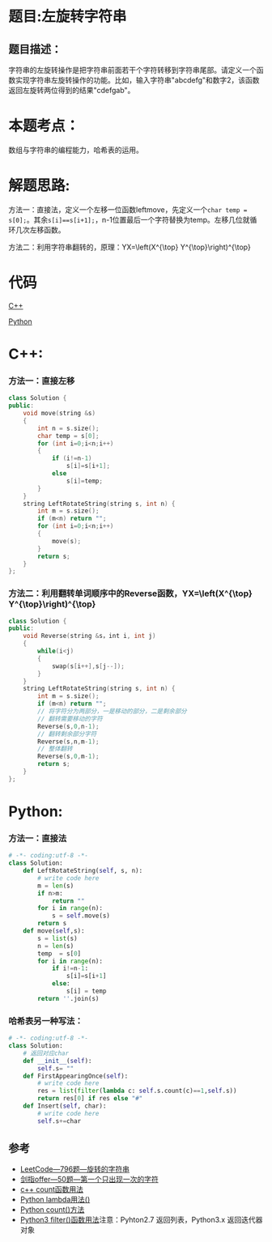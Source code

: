 # 题目:左旋转字符串
## 题目描述：
字符串的左旋转操作是把字符串前面若干个字符转移到字符串尾部。请定义一个函数实现字符串左旋转操作的功能。比如，输入字符串"abcdefg"和数字2，该函数返回左旋转两位得到的结果"cdefgab"。


# 本题考点：
  
  数组与字符串的编程能力，哈希表的运用。
  
# 解题思路:
  方法一：直接法，定义一个左移一位函数leftmove，先定义一个``char temp = s[0];``。其余``s[i]==s[i+1];``，n-1位置最后一个字符替换为temp。左移几位就循环几次左移函数。
  
  方法二：利用字符串翻转的，原理：YX=\left(X^{\top} Y^{\top}\right)^{\top}
# 代码

[C++](./LeftRotateString.cpp)

[Python](./LeftRotateString.py)

# C++: 
### 方法一：直接左移
```c++
class Solution {
public:
    void move(string &s)
    {
        int n = s.size();
        char temp = s[0];
        for (int i=0;i<n;i++)
        {
            if (i!=n-1)
                s[i]=s[i+1];
            else
                s[i]=temp;
        }
    }
    string LeftRotateString(string s, int n) {
        int m = s.size();
        if (m<n) return "";
        for (int i=0;i<n;i++)
        {
            move(s);
        }
        return s;
    }
};
```
### 方法二：利用翻转单词顺序中的Reverse函数，YX=\left(X^{\top} Y^{\top}\right)^{\top}
```c++
class Solution {
public:
    void Reverse(string &s，int i, int j)
    {
        while(i<j)
        {
            swap(s[i++],s[j--]);
        }
    }
    string LeftRotateString(string s, int n) {
        int m = s.size();
        if (m<n) return "";
        // 将字符分为两部分，一是移动的部分，二是剩余部分
        // 翻转需要移动的字符
        Reverse(s,0,n-1);
        // 翻转剩余部分字符
        Reverse(s,n,m-1);
        // 整体翻转
        Reverse(s,0,m-1);
        return s;
    }
};
```
# Python:
### 方法一：直接法
```python
# -*- coding:utf-8 -*-
class Solution:
    def LeftRotateString(self, s, n):
        # write code here
        m = len(s)
        if n>m:
            return ""
        for i in range(n):
            s = self.move(s)
        return s
    def move(self,s):
        s = list(s)
        n = len(s)
        temp  = s[0]
        for i in range(n):
            if i!=n-1:
                s[i]=s[i+1]
            else:
                s[i] = temp
        return ''.join(s)
```
### 哈希表另一种写法：
```python
# -*- coding:utf-8 -*-
class Solution:
    # 返回对应char
    def __init__(self):
        self.s= ""
    def FirstAppearingOnce(self):
        # write code here
        res = list(filter(lambda c: self.s.count(c)==1,self.s))
        return res[0] if res else "#"
    def Insert(self, char):
        # write code here
        self.s+=char
```

## 参考
  -  [LeetCode—796题—旋转的字符串](https://github.com/bryceustc/LeetCode_Note/blob/master/cpp/First-Unique-Character-In-A-String/README.md)
  -  [剑指offer—50题—第一个只出现一次的字符](https://github.com/bryceustc/CodingInterviews/blob/master/FirstNotRepeatingChar/README.md)
  -  [c++ count函数用法](https://blog.csdn.net/qq_36122764/article/details/82429976)
  -  [Python lambda用法()](https://blog.csdn.net/u011630575/article/details/79450225)
  -  [Python count()方法](https://www.runoob.com/python/att-string-count.html)
  -  [Python3 filter()函数用法](https://www.runoob.com/python3/python3-func-filter.html)注意：Pyhton2.7 返回列表，Python3.x 返回迭代器对象
  
  




